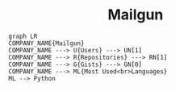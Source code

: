 <h1 align="center">Mailgun</h1>

```mermaid
graph LR
COMPANY_NAME{Mailgun}
COMPANY_NAME ---> U{Users} ---> UN[1]
COMPANY_NAME ---> R{Repositories} ---> RN[1]
COMPANY_NAME ---> G{Gists} ---> GN[0]
COMPANY_NAME ---> ML{Most Used<br>Languages}
ML --> Python
```
